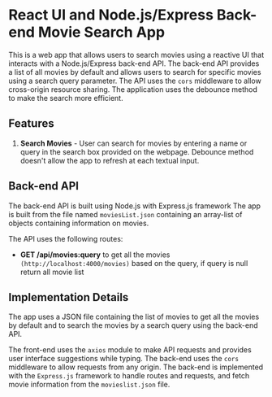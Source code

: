 # React UI and Node.js/Express Back-end Movie Search App

This is a web app that allows users to search movies using a reactive UI that interacts with a Node.js/Express back-end API. The back-end API provides a list of all movies by default and allows users to search for specific movies using a search query parameter. The API uses the `cors` middleware to allow cross-origin resource sharing. The application uses the debounce method to make the search more efficient.


## Features

1. **Search Movies** - User can search for movies by entering a name or query in the search box provided on the webpage. Debounce method doesn't allow the app to refresh at each textual input.

## Back-end API

The back-end API is built using Node.js with Express.js framework The app is built from the file named `moviesList.json` containing an array-list of objects containing information on movies.

The API uses the following routes:

- **GET /api/movies:query** to get all the movies `(http://localhost:4000/movies)` based on the query, if query is null return all movie list

## Implementation Details

The app uses a JSON file containing the list of movies to get all the movies by default and to search the movies by a search query using the back-end API. 

The front-end uses the `axios` module to make API requests and provides user interface suggestions while typing. The back-end uses the `cors` middleware to allow requests from any origin. The back-end is implemented with the `Express.js` framework to handle routes and requests, and fetch movie information from the `movieslist.json` file.